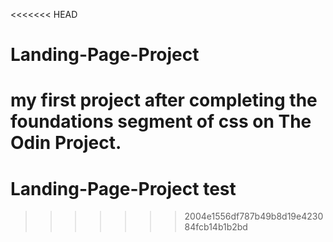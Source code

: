 <<<<<<< HEAD
# Landing-Page-Project
my first project after completing the foundations segment of css on The Odin Project.
=======
# Landing-Page-Project test
>>>>>>> 2004e1556df787b49b8d19e423084fcb14b1b2bd
